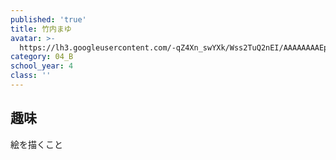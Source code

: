 ```yaml
---
published: 'true'
title: 竹内まゆ
avatar: >-
  https://lh3.googleusercontent.com/-qZ4Xn_swYXk/Wss2TuQ2nEI/AAAAAAAAEps/nul672MCNAgl90wNrAouvQ6WX0JNYBEXwCE0YBhgL/DSC07396.JPG
category: 04_B
school_year: 4
class: ''
---
```

## **趣味**

絵を描くこと
